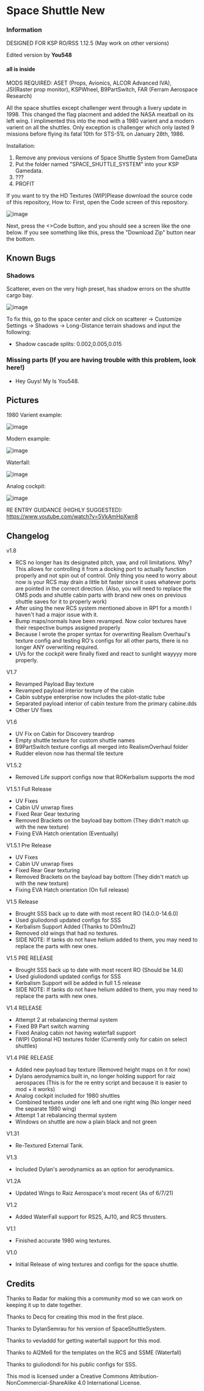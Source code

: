 # Space Shuttle New

### Information

DESIGNED FOR KSP RO/RSS 1.12.5 (May work on other versions)

Edited version by **You548**

#### all is inside
MODS REQUIRED: ASET (Props, Avionics, ALCOR Advanced IVA), JSI(Raster prop monitor), KSPWheel, B9PartSwitch, FAR (Ferram Aerospace Research)

All the space shuttles except challenger went through a livery update in 1998. This changed the flag placment and added the NASA meatball on its left wing. I implimented this into the mod with a 1980 varient and a modern varient on all the shuttles. Only exception is challenger which only lasted 9 missions before flying its fatal 10th for STS-51L on January 28th, 1986.

Installation: 
1. Remove any previous versions of Space Shuttle System from GameData
2. Put the folder named "SPACE_SHUTTLE_SYSTEM" into your KSP Gamedata.
4. ???
5. PROFIT

If you want to try the HD Textures (WIP)Please download the source code of this repository,
How to: First, open the Code screen of this repository.

![image](https://user-images.githubusercontent.com/102701854/224515219-2712d482-6e8c-42b9-bb06-055733dfca60.jpeg)

Next, press the <>Code button, and you should see a screen like the one below.
If you see something like this, press the "Download Zip" button near the bottom.



## Known Bugs

### Shadows

Scatterer, even on the very high preset, has shadow errors on the shuttle cargo bay. 

![image](https://user-images.githubusercontent.com/77604027/152667254-8abc0852-8633-48a8-838a-38280458d297.png)

To fix this, go to the space center and click on scatterer ->  Customize Settings -> Shadows -> Long-Distance terrain shadows and input the following:

- Shadow cascade splits: 0.002,0.005,0.015


### Missing parts (If you are having trouble with this problem, look here!)

- Hey Guys! My Is You548.

## Pictures

1980 Varient example:

![image](https://user-images.githubusercontent.com/77604027/125873830-b5fb5244-7fab-4072-9ce4-8dfdba49dc01.png)


Modern example:

![image](https://user-images.githubusercontent.com/77604027/125873844-907d5fb8-f30a-40bc-96b8-f07317793b5c.png)


Waterfall:

![image](https://user-images.githubusercontent.com/77604027/119230950-20c4a480-bae4-11eb-84ee-97c4ff28bbe4.png)

Analog cockpit:

![image](https://user-images.githubusercontent.com/77604027/125873852-e1723aa5-1a5b-4074-b5c0-00f2511f0817.png)


RE ENTRY GUIDANCE (HIGHLY SUGGESTED): https://www.youtube.com/watch?v=5VkAmHpXwn8

## Changelog
v1.8
- RCS no longer has its designated pitch, yaw, and roll limitations. Why? This allows for controlling it from a docking port to actually function properly and not spin out of control. Only thing you need to worry about now is your RCS may drain a little bit faster since it uses whatever ports are pointed in the correct direction. (Also, you will need to replace the OMS pods and shuttle cabin parts with brand new ones on previous shuttle saves for it to properly work)
- After using the new RCS system mentioned above in RP1 for a month I haven't had a major issue with it.
- Bump maps/normals have been revamped. Now color textures have their respective bumps assigned properly
- Because I wrote the proper syntax for overwriting Realism Overhaul's texture config and testing RO's configs for all other parts, there is no longer ANY overwriting required.
- UVs for the cockpit were finally fixed and react to sunlight wayyyy more properly.

V1.7
- Revamped Payload Bay texture
- Revamped payload interior texture of the cabin
- Cabin subtype enterprise now includes the pilot-static tube
- Separated payload interior of cabin texture from the primary cabine.dds
- Other UV fixes

V1.6
- UV Fix on Cabin for Discovery teardrop
- Empty shuttle texture for custom shuttle names
- B9PartSwitch texture configs all merged into RealismOverhaul folder
- Rudder elevon now has thermal tile texture

V1.5.2
- Removed Life support configs now that ROKerbalism supports the mod

V1.5.1 Full Release
- UV Fixes
- Cabin UV unwrap fixes
- Fixed Rear Gear texturing
- Removed Brackets on the bayload bay bottom (They didn't match up with the new texture)
- Fixing EVA Hatch orientation (Eventually)

V1.5.1 Pre Release
- UV Fixes
- Cabin UV unwrap fixes
- Fixed Rear Gear texturing
- Removed Brackets on the bayload bay bottom (They didn't match up with the new texture)
- Fixing EVA Hatch orientation (On full release)

V1.5 Release
- Brought SSS back up to date with most recent RO (14.0.0-14.6.0)
- Used giuliodondi updated configs for SSS
- Kerbalism Support Added (Thanks to D0m1nu2)
- Removed old wings that had no textures.
- SIDE NOTE: If tanks do not have helium added to them, you may need to replace the parts with new ones.

V1.5 PRE RELEASE
- Brought SSS back up to date with most recent RO (Should be 14.6)
- Used giuliodondi updated configs for SSS
- Kerbalism Support will be added in full 1.5 release
- SIDE NOTE: If tanks do not have helium added to them, you may need to replace the parts with new ones.

V1.4 RELEASE
- Attempt 2 at rebalancing thermal system
- Fixed B9 Part switch warning
- Fixed Analog cabin not having waterfall support
- (WIP) Optional HD textures folder (Currently only for cabin on select shuttles)

V1.4 PRE RELEASE
- Added new payload bay texture (Removed height maps on it for now)
- Dylans aerodynamics built in, no longer holding support for raiz aerospaces (This is for the re entry script and because it is easier to mod + it works)
- Analog cockpit included for 1980 shuttles
- Combined textures under one left and one right wing (No longer need the separate 1980 wing)
- Attempt 1 at rebalancing thermal system
- Windows on shuttle are now a plain black and not green

V1.31
- Re-Textured External Tank.

V1.3
- Included Dylan's aerodynamics as an option for aerodynamics.

V1.2A
- Updated Wings to Raiz Aerospace's most recent (As of 6/7/21)

V1.2

- Added WaterFall support for RS25, AJ10, and RCS thrusters.

V1.1

- Finished accurate 1980 wing textures.


V1.0

- Initial Release of wing textures and configs for the space shuttle.



## Credits
Thanks to Radar for making this a community mod so we can work on keeping it up to date together.

Thanks to Decq for creating this mod in the first place.

Thanks to DylanSemrau for his version of SpaceShuttleSystem.

Thanks to vevladdd for getting waterfall support for this mod.

Thanks to Al2Me6 for the templates on the RCS and SSME (Waterfall)

Thanks to giuliodondi for his public configs for SSS.


This mod is licensed under a Creative Commons Attribution-NonCommercial-ShareAlike 4.0 International License.
